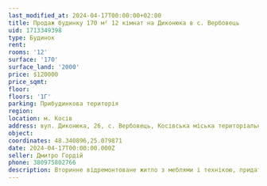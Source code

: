 ```yaml
---
last_modified_at: 2024-04-17T00:00:00+02:00
title: Продаж будинку 170 м² 12 кімнат на Диконюка в с. Вербовець
uid: 1713349398
type: Будинок
rent:
rooms: '12'
surface: '170'
surface_land: '2000'
price: $120000
price_sqmt:
floor:
floors: '1Г'
parking: Прибудинкова територія
region:
location: м. Косів
address: вул. Диконюка, 26, с. Вербовець, Косівська міська територіальна громада
object:
coordinates: 48.340896,25.079871
date: 2024-04-17T00:00:00.000Z
seller: Дмитро Гордій
phone: 380975802766
description: Вторинне відремонтоване житло з меблями і технікою, придатне і готове для проживання
---
```

